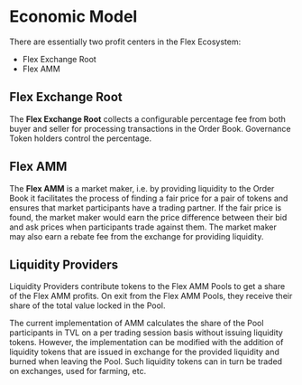 # Economic Model

There are essentially two profit centers in the Flex Ecosystem:

* Flex Exchange Root
* Flex AMM

## Flex Exchange Root

The **Flex Exchange Root** collects a configurable percentage fee from both buyer and seller for processing transactions in the Order Book. Governance Token holders control the percentage.

## Flex AMM

The **Flex AMM** is a market maker, i.e. by providing liquidity to the Order Book it facilitates the process of finding a fair price for a pair of tokens and ensures that market participants have a trading partner. If the fair price is found, the market maker would earn the price difference between their bid and ask prices when participants trade against them. The market maker may also earn a rebate fee from the exchange for providing liquidity.

## Liquidity Providers

Liquidity Providers contribute tokens to the Flex AMM Pools to get a share of the Flex AMM profits. On exit from the Flex AMM Pools, they receive their share of the total value locked in the Pool.

The current implementation of AMM calculates the share of the Pool participants in TVL on a per trading session basis without issuing liquidity tokens. However, the implementation can be modified with the addition of liquidity tokens that are issued in exchange for the provided liquidity and burned when leaving the Pool. Such liquidity tokens can in turn be traded on exchanges, used for farming, etc.
